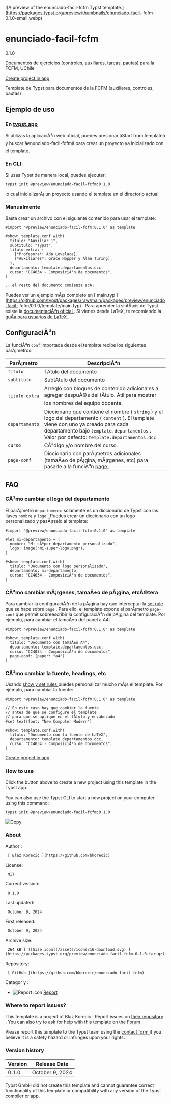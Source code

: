 ![A preview of the enunciado-facil-fcfm Typst
template.](https://packages.typst.org/preview/thumbnails/enunciado-facil-
fcfm-0.1.0-small.webp)

#  enunciado-facil-fcfm

0.1.0

Documentos de ejercicios (controles, auxiliares, tareas, pautas) para la FCFM,
UChile

[ Create project in app ](/app?template=enunciado-facil-fcfm&version=0.1.0)

Template de Typst para documentos de la FCFM (auxiliares, controles, pautas)

##  Ejemplo de uso

###  En [ typst.app ](https://typst.app/)

Si utilizas la aplicaciÃ³n web oficial, puedes presionar âStart from
templateâ y buscar âenunciado-facil-fcfmâ para crear un proyecto ya
inicializado con el template.

###  En CLI

Si usas Typst de manera local, puedes ejecutar:

    
    
    typst init @preview/enunciado-facil-fcfm:0.1.0
    

lo cual inicializarÃ¡ un proyecto usando el template en el directorio actual.

###  Manualmente

Basta crear un archivo con el siguiente contenido para usar el template:

    
    
    #import "@preview/enunciado-facil-fcfm:0.1.0" as template
    
    #show: template.conf.with(
      titulo: "Auxiliar 1",
      subtitulo: "Typst",
      titulo-extra: (
        [*Profesora*: Ada Lovelace],
        [*Auxiliares*: Grace Hopper y Alan Turing],
      ),
      departamento: template.departamentos.dcc,
      curso: "CC4034 - ComposiciÃ³n de documentos",
    )
    
    ...el resto del documento comienza acÃ¡
    

Puedes ver un ejemplo mÃ¡s completo en [ main.typ
](https://github.com/typst/packages/raw/main/packages/preview/enunciado-facil-
fcfm/0.1.0/template/main.typ) . Para aprender la sintÃ¡xis de Typst existe la
[ documentaciÃ³n oficial ](https://typst.app/docs) . Si vienes desde LaTeX, te
recomiendo la [ guÃ­a para usuarios de LaTeX
](https://typst.app/docs/guides/guide-for-latex-users/) .

##  ConfiguraciÃ³n

La funciÃ³n ` conf ` importada desde el template recibe los siguientes
parÃ¡metros:

ParÃ¡metro  |  DescripciÃ³n   
---|---  
` titulo ` |  TÃ­tulo del documento   
` subtitulo ` |  SubtÃ­tulo del documento   
` titulo-extra ` |  Arreglo con bloques de contenido adicionales a agregar despuÃ©s del tÃ­tulo. Ãtil para mostrar los nombres del equipo docente.   
` departamento ` |  Diccionario que contiene el nombre ( ` string ` ) y el logo del departamento ( ` content ` ). El template viene con uno ya creado para cada departamento bajo ` template.departamentos ` . Valor por defecto: ` template.departamentos.dcc `  
` curso ` |  CÃ³digo y/o nombre del curso.   
` page-conf ` |  Diccionario con parÃ¡metros adicionales (tamaÃ±o de pÃ¡gina, mÃ¡rgenes, etc) para pasarle a la funciÃ³n [ page ](https://typst.app/docs/reference/layout/page/) .   
  
##  FAQ

###  CÃ³mo cambiar el logo del departamento

El parÃ¡metro ` departamento ` solamente es un diccionario de Typst con las
llaves ` nombre ` y ` logo ` . Puedes crear un diccionario con un logo
personalizado y pasÃ¡rselo al template:

    
    
    #import "@preview/enunciado-facil-fcfm:0.1.0" as template
    
    #let mi-departamento = (
      nombre: "Mi sÃºper departamento personalizado",
      logo: image("mi-super-logo.png"),
    )
    
    #show: template.conf.with(
      titulo: "Documento con logo personalizado",
      departamento: mi-departamento,
      curso: "CC4034 - ComposiciÃ³n de documentos",
    )
    

###  CÃ³mo cambiar mÃ¡rgenes, tamaÃ±o de pÃ¡gina, etcÃ©tera

Para cambiar la configuraciÃ³n de la pÃ¡gina hay que interceptar la [ set rule
](https://typst.app/docs/reference/styling/#set-rules) que se hace sobre `
page ` . Para ello, el template expone el parÃ¡metro ` page-conf ` que permit
sobreescribir la configuraciÃ³n de pÃ¡gina del template. Por ejemplo, para
cambiar el tamaÃ±o del papel a A4:

    
    
    #import "@preview/enunciado-facil-fcfm:0.1.0" as template
    
    #show: template.conf.with(
      titulo: "Documento con tamaÃ±o A4",
      departamento: template.departamentos.dcc,
      curso: "CC4034 - ComposiciÃ³n de documentos",
      page-conf: (paper: "a4")
    )
    

###  CÃ³mo cambiar la fuente, headings, etc

Usando [ show y set rules ](https://typst.app/docs/reference/styling/) puedes
personalizar mucho mÃ¡s el template. Por ejemplo, para cambiar la fuente:

    
    
    #import "@preview/enunciado-facil-fcfm:0.1.0" as template
    
    // En este caso hay que cambiar la fuente
    // antes de que se configure el template
    // para que se aplique en el tÃ­tulo y encabezado
    #set text(font: "New Computer Modern")
    
    #show: template.conf.with(
      titulo: "Documento con la fuente de LaTeX",
      departamento: template.departamentos.dcc,
      curso: "CC4034 - ComposiciÃ³n de documentos",
    )
    

[ Create project in app ](/app?template=enunciado-facil-fcfm&version=0.1.0)

###  How to use

Click the button above to create a new project using this template in the
Typst app.

You can also use the Typst CLI to start a new project on your computer using
this command:

    
    
    typst init @preview/enunciado-facil-fcfm:0.1.0

![Copy](/assets/icons/16-copy.svg)

###  About

Author  :

     [ Blaz Korecic ](https://github.com/bkorecic)
License:

     MIT 
Current version:

     0.1.0 
Last updated:

     October 9, 2024 
First released:

     October 9, 2024 
Archive size:

     264 kB [ ![Size icon](/assets/icons/16-download.svg) ](https://packages.typst.org/preview/enunciado-facil-fcfm-0.1.0.tar.gz)
Repository:

     [ GitHub ](https://github.com/bkorecic/enunciado-facil-fcfm)
Categor  y  :

    

  * ![Report icon](/assets/icons/16-speak.svg) [ Report ](https://typst.app/universe/search/?category=report)

###  Where to report issues?

This  template  is a project of  Blaz Korecic  .  Report issues on  [ their
repository ](https://github.com/bkorecic/enunciado-facil-fcfm) .  You can also
try to ask for help with this  template  on the  [ Forum
](https://forum.typst.app) .

Please report this  template  to the Typst team using the  [ contact form
](https://typst.app/contact) if you believe it is a safety hazard or infringes
upon your rights.

###  Version history

Version  |  Release Date   
---|---  
0.1.0  |  October 9, 2024   
  
Typst GmbH did not create this  template  and cannot guarantee correct
functionality of this  template  or compatibility with any version of the
Typst compiler or app.

